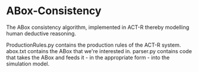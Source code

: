 # ABox-Consistency
The ABox consistency algorithm, implemented in ACT-R thereby modelling human deductive reasoning.

ProductionRules.py contains the production rules of the ACT-R system.
abox.txt contains the ABox that we're interested in.
parser.py contains code that takes the ABox and feeds it - in the appropriate form - into the simulation model.

